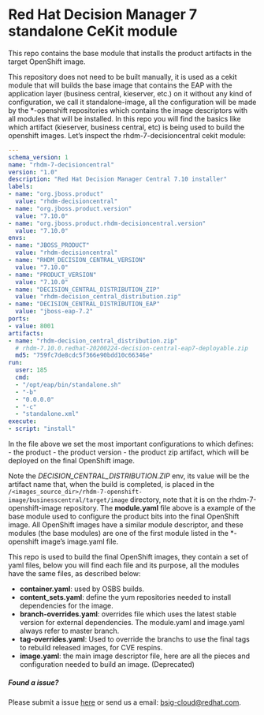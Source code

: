 # Red Hat Decision Manager 7 standalone CeKit module

This repo contains the base module that installs the product artifacts in the target OpenShift image.


This repository does not need to be built manually, it is used as a cekit module  that will builds the base image
that contains the EAP with the application layer (business central, kieserver, etc.) on it without any kind
of configuration, we call it standalone-image, all the configuration will be made by the *-openshift repositories
which contains the image descriptors with all modules that will be installed. In this repo you will find the basics
like which artifact (kieserver, business central, etc) is being used to build the openshift images. Let’s inspect the
rhdm-7-decisioncentral cekit module:


```yaml
---
schema_version: 1
name: "rhdm-7-decisioncentral"
version: "1.0"
description: "Red Hat Decision Manager Central 7.10 installer"
labels:
- name: "org.jboss.product"
  value: "rhdm-decisioncentral"
- name: "org.jboss.product.version"
  value: "7.10.0"
- name: "org.jboss.product.rhdm-decisioncentral.version"
  value: "7.10.0"
envs:
- name: "JBOSS_PRODUCT"
  value: "rhdm-decisioncentral"
- name: "RHDM_DECISION_CENTRAL_VERSION"
  value: "7.10.0"
- name: "PRODUCT_VERSION"
  value: "7.10.0"
- name: "DECISION_CENTRAL_DISTRIBUTION_ZIP"
  value: "rhdm-decision_central_distribution.zip"
- name: "DECISION_CENTRAL_DISTRIBUTION_EAP"
  value: "jboss-eap-7.2"
ports:
- value: 8001
artifacts:
- name: "rhdm-decision_central_distribution.zip"
  # rhdm-7.10.0.redhat-20200224-decision-central-eap7-deployable.zip
  md5: "759fc7de8cdc5f366e90bdd10c66346e"
run:
  user: 185
  cmd:
  - "/opt/eap/bin/standalone.sh"
  - "-b"
  - "0.0.0.0"
  - "-c"
  - "standalone.xml"
execute:
- script: "install"
```

In the file above we set the most important configurations to which defines:
    - the product
    - the product version
    - the product zip artifact, which will be deployed on the final OpenShift image.

Note the *DECISION_CENTRAL_DISTRIBUTION.ZIP* env, its value will be the artifact name that, when the build is completed,
is placed in the `/<images_source_dir>/rhdm-7-openshift-image/businesscentral/target/image` directory,
note that it is on the rhdm-7-openshift-image repository. The **module.yaml** file above is a example of
the base module used to configure the product bits into the final OpenShift image. All OpenShift images have a
similar module descriptor, and these modules (the base modules) are one of the first module listed in
the *-openshift image’s image.yaml file.


This repo is used to build the final OpenShift images, they contain a set of yaml files, below you will find each
file and its purpose, all the modules have the same files, as described below:

 - **container.yaml**: used by OSBS builds.
 - **content_sets.yaml**: define the yum repositories needed to install dependencies for the image.
 - **branch-overrides.yaml**: overrides file which uses the latest stable version for external dependencies. The module.yaml and image.yaml always refer to master branch.
 - **tag-overrides.yaml**: Used to override the branchs to use the final tags to rebuild released images, for CVE respins.
 - **image.yaml**: the main image descriptor file, here are all the pieces and configuration needed to build an image. (Deprecated)


##### Found a issue?
Please submit a issue [here](https://issues.jboss.org/projects/KIECLOUD) or send us a email: bsig-cloud@redhat.com.
